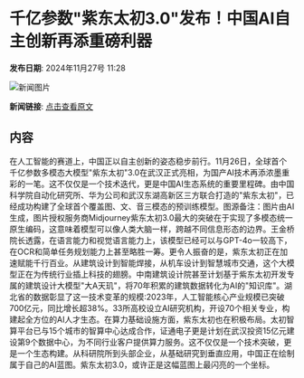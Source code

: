 # 千亿参数"紫东太初3.0"发布！中国AI自主创新再添重磅利器

**发布日期**: 2024年11月27号 11:28

![新闻图片](https://pic.chinaz.com/picmap/202305091556149296_6.jpg)

**新闻链接**: [点击查看原文](https://www.aibase.com/zh/news/13518)

## 内容

在人工智能的赛道上，中国正以自主创新的姿态稳步前行。11月26日，全球首个千亿参数多模态大模型"紫东太初"3.0在武汉正式亮相，为国产AI技术再添浓墨重彩的一笔。这不仅仅是一个技术迭代，更是中国AI生态系统的重要里程碑。由中国科学院自动化研究所、华为公司和武汉东湖高新区三方联合打造的"紫东太初"，已经成功构建了全球首个覆盖图、文、音三模态的预训练模型。图源备注：图片由AI生成，图片授权服务商Midjourney紫东太初3.0最大的突破在于实现了多模态统一原生编码，这意味着模型可以像人类大脑一样，跨越不同信息形态的边界。王金桥院长透露，在语言能力和视觉语言能力上，该模型已经可以与GPT-4o一较高下，在OCR和简单任务规划能力上甚至略胜一筹。更令人振奋的是，紫东太初正在加速赋能千行百业。从建筑设计到智能焊接，从机车设计到智慧城市交通，这个大模型正在为传统行业插上科技的翅膀。中南建筑设计院甚至计划基于紫东太初开发专属的建筑设计大模型"大A天玑"，将70年积累的建筑数据转化为AI的"知识库"。湖北省的数据彰显了这一技术变革的规模:2023年，人工智能核心产业规模已突破700亿元，同比增长超38%。33所高校设立AI研究机构，开设70个相关专业，构建起全方位的AI人才生态。在算力基础设施方面，紫东太初也在积极布局。太初智算平台已与15个城市的智算中心达成合作，证通电子更是计划在武汉投资15亿元建设第9个数据中心，为不同行业客户提供算力服务。这不仅仅是一个技术突破，更是一个生态构建。从科研院所到头部企业，从基础研究到垂直应用，中国正在绘制属于自己的AI蓝图。紫东太初3.0，或许正是这幅蓝图上最闪亮的一个坐标。
